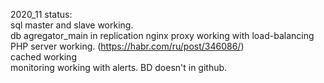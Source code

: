 2020_11 status:  
sql master and slave working.  
db agregator_main in replication
nginx proxy working with load-balancing  
PHP server working. (https://habr.com/ru/post/346086/)  
cached working  
monitoring working with alerts. BD doesn't in github.

